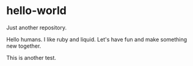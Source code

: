 # hello-world
Just another repository.

Hello humans. 
I like ruby and liquid. Let's have fun and make something new together.

This is another test.